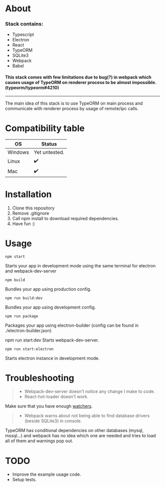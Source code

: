 # About

### Stack contains:

-   Typescript
-   Electron
-   React
-   TypeORM
-   SQLite3
-   Webpack
-   Babel

#### This stack comes with few limitations due to bug(?) in webpack which causes usage of TypeORM on renderer process to be almost impossible.(typeorm/typeorm#4210)

---

The main idea of this stack is to use TypeORM on main process and communicate with renderer process by usage of remote/ipc calls.

# Compatibility table

| OS      | Status             |
| ------- | ------------------ |
| Windows | Yet untested.      |
| Linux   | :heavy_check_mark: |
| Mac     | :heavy_check_mark: |

# Installation

1. Clone this repository
2. Remove .gitignore
3. Call npm install to download required dependencies.
4. Have fun :)

# Usage

    npm start

Starts your app in development mode using the same terminal for electron and webpack-dev-server

    npm build

Bundles your app using production config.

    npm run build:dev

Bundles your app using development config.

    npm run package

Packages your app using electron-builder (config can be found in ./electron-builder.json)
  
 npm run start:dev
Starts webpack-dev-server.

    npm run start:electron

Starts electron instance in development mode.

# Troubleshooting

> -   Webpack-dev-server doesn't notice any change I make to code.
> -   React-hot-loader doesn't work.

Make sure that you have enough
[watchers](https://webpack.js.org/configuration/watch/#not-enough-watchers).

> -   Webpack warns about not being able to find database drivers (beside SQLite3) in console.

TypeORM has conditional dependencies on other databases (mysql, mssql...) and webpack has no idea which one are needed and tries to load all of them and warnings pop out.

# TODO

-   Improve the example usage code.
-   Setup tests.
